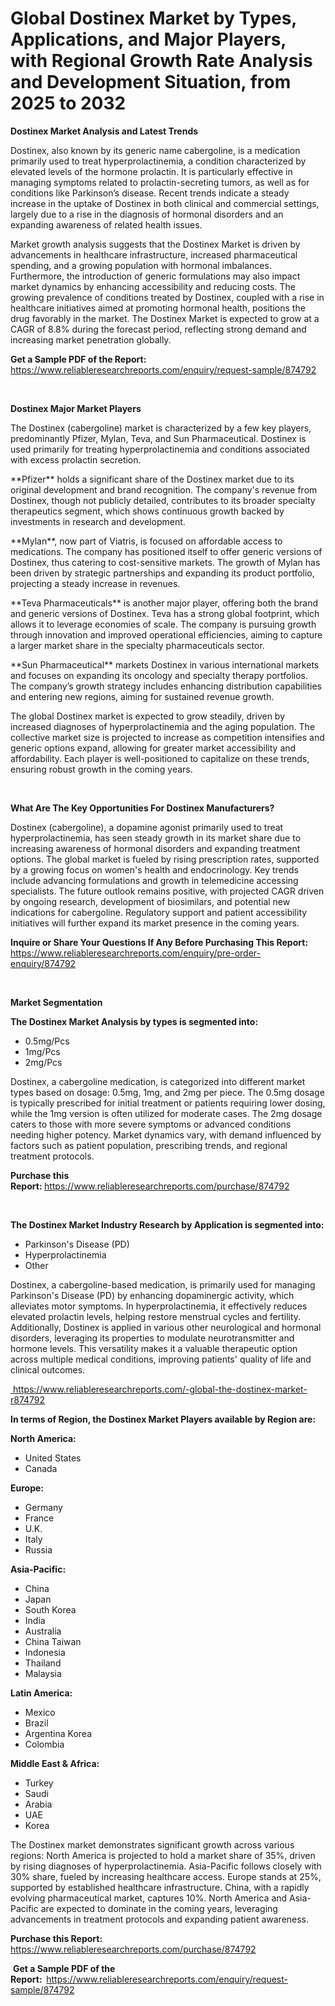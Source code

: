<p><h1>Global Dostinex Market by Types, Applications, and Major Players, with Regional Growth Rate Analysis and Development Situation, from 2025 to 2032</h1></p><p><strong>Dostinex Market Analysis and Latest Trends</strong></p>
<p><p>Dostinex, also known by its generic name cabergoline, is a medication primarily used to treat hyperprolactinemia, a condition characterized by elevated levels of the hormone prolactin. It is particularly effective in managing symptoms related to prolactin-secreting tumors, as well as for conditions like Parkinson’s disease. Recent trends indicate a steady increase in the uptake of Dostinex in both clinical and commercial settings, largely due to a rise in the diagnosis of hormonal disorders and an expanding awareness of related health issues.</p><p>Market growth analysis suggests that the Dostinex Market is driven by advancements in healthcare infrastructure, increased pharmaceutical spending, and a growing population with hormonal imbalances. Furthermore, the introduction of generic formulations may also impact market dynamics by enhancing accessibility and reducing costs. The growing prevalence of conditions treated by Dostinex, coupled with a rise in healthcare initiatives aimed at promoting hormonal health, positions the drug favorably in the market. The Dostinex Market is expected to grow at a CAGR of 8.8% during the forecast period, reflecting strong demand and increasing market penetration globally.</p></p>
<p><strong>Get a Sample PDF of the Report:&nbsp;</strong> <a href="https://www.reliableresearchreports.com/enquiry/request-sample/874792?utm_campaign=3350&utm_medium=2&utm_source=Github&utm_content=ia&utm_term=19042025&utm_id=dostinex">https://www.reliableresearchreports.com/enquiry/request-sample/874792</a></p>
<p>&nbsp;</p>
<p><strong>Dostinex Major Market Players</strong></p>
<p><p>The Dostinex (cabergoline) market is characterized by a few key players, predominantly Pfizer, Mylan, Teva, and Sun Pharmaceutical. Dostinex is used primarily for treating hyperprolactinemia and conditions associated with excess prolactin secretion.</p><p>**Pfizer** holds a significant share of the Dostinex market due to its original development and brand recognition. The company's revenue from Dostinex, though not publicly detailed, contributes to its broader specialty therapeutics segment, which shows continuous growth backed by investments in research and development.</p><p>**Mylan**, now part of Viatris, is focused on affordable access to medications. The company has positioned itself to offer generic versions of Dostinex, thus catering to cost-sensitive markets. The growth of Mylan has been driven by strategic partnerships and expanding its product portfolio, projecting a steady increase in revenues.</p><p>**Teva Pharmaceuticals** is another major player, offering both the brand and generic versions of Dostinex. Teva has a strong global footprint, which allows it to leverage economies of scale. The company is pursuing growth through innovation and improved operational efficiencies, aiming to capture a larger market share in the specialty pharmaceuticals sector.</p><p>**Sun Pharmaceutical** markets Dostinex in various international markets and focuses on expanding its oncology and specialty therapy portfolios. The company’s growth strategy includes enhancing distribution capabilities and entering new regions, aiming for sustained revenue growth.</p><p>The global Dostinex market is expected to grow steadily, driven by increased diagnoses of hyperprolactinemia and the aging population. The collective market size is projected to increase as competition intensifies and generic options expand, allowing for greater market accessibility and affordability. Each player is well-positioned to capitalize on these trends, ensuring robust growth in the coming years.</p></p>
<p>&nbsp;</p>
<p><strong>What Are The Key Opportunities For Dostinex Manufacturers?</strong></p>
<p><p>Dostinex (cabergoline), a dopamine agonist primarily used to treat hyperprolactinemia, has seen steady growth in its market share due to increasing awareness of hormonal disorders and expanding treatment options. The global market is fueled by rising prescription rates, supported by a growing focus on women's health and endocrinology. Key trends include advancing formulations and growth in telemedicine accessing specialists. The future outlook remains positive, with projected CAGR driven by ongoing research, development of biosimilars, and potential new indications for cabergoline. Regulatory support and patient accessibility initiatives will further expand its market presence in the coming years.</p></p>
<p><strong>Inquire or Share Your Questions If Any Before Purchasing This Report:</strong> <a href="https://www.reliableresearchreports.com/enquiry/pre-order-enquiry/874792?utm_campaign=3350&utm_medium=2&utm_source=Github&utm_content=ia&utm_term=19042025&utm_id=dostinex">https://www.reliableresearchreports.com/enquiry/pre-order-enquiry/874792</a></p>
<p>&nbsp;</p>
<p><strong>Market Segmentation</strong></p>
<p><strong>The Dostinex Market Analysis by types is segmented into:</strong></p>
<p><ul><li>0.5mg/Pcs</li><li>1mg/Pcs</li><li>2mg/Pcs</li></ul></p>
<p><p>Dostinex, a cabergoline medication, is categorized into different market types based on dosage: 0.5mg, 1mg, and 2mg per piece. The 0.5mg dosage is typically prescribed for initial treatment or patients requiring lower dosing, while the 1mg version is often utilized for moderate cases. The 2mg dosage caters to those with more severe symptoms or advanced conditions needing higher potency. Market dynamics vary, with demand influenced by factors such as patient population, prescribing trends, and regional treatment protocols.</p></p>
<p><strong>Purchase this Report:&nbsp;</strong><a href="https://www.reliableresearchreports.com/purchase/874792?utm_campaign=3350&utm_medium=2&utm_source=Github&utm_content=ia&utm_term=19042025&utm_id=dostinex">https://www.reliableresearchreports.com/purchase/874792</a></p>
<p>&nbsp;</p>
<p><strong>The Dostinex Market Industry Research by Application is segmented into:</strong></p>
<p><ul><li>Parkinson's Disease (PD)</li><li>Hyperprolactinemia</li><li>Other</li></ul></p>
<p><p>Dostinex, a cabergoline-based medication, is primarily used for managing Parkinson's Disease (PD) by enhancing dopaminergic activity, which alleviates motor symptoms. In hyperprolactinemia, it effectively reduces elevated prolactin levels, helping restore menstrual cycles and fertility. Additionally, Dostinex is applied in various other neurological and hormonal disorders, leveraging its properties to modulate neurotransmitter and hormone levels. This versatility makes it a valuable therapeutic option across multiple medical conditions, improving patients' quality of life and clinical outcomes.</p></p>
<p><a href="https://www.reliableresearchreports.com/-global-the-dostinex-market-r874792?utm_campaign=3350&utm_medium=2&utm_source=Github&utm_content=ia&utm_term=19042025&utm_id=dostinex">&nbsp;https://www.reliableresearchreports.com/-global-the-dostinex-market-r874792</a></p>
<p><strong>In terms of Region, the Dostinex Market Players available by Region are:</strong></p>
<p>
    <p> <strong> North America: </strong>
        <ul>
            <li>United States</li>
            <li>Canada</li>
        </ul>
        </p> 
    <p> <strong> Europe: </strong>
        <ul>
            <li>Germany</li>
            <li>France</li>
            <li>U.K.</li>
            <li>Italy</li>
            <li>Russia</li>
        </ul>
        </p> 
    <p> <strong> Asia-Pacific: </strong>
        <ul>
            <li>China</li>
            <li>Japan</li>
            <li>South Korea</li>
            <li>India</li>
            <li>Australia</li>
            <li>China Taiwan</li>
            <li>Indonesia</li>
            <li>Thailand</li>
            <li>Malaysia</li>
        </ul>
        </p> 
    <p> <strong> Latin America: </strong>
        <ul>
            <li>Mexico</li>
            <li>Brazil</li>
            <li>Argentina Korea</li>
            <li>Colombia</li>
        </ul>
        </p> 
    <p> <strong> Middle East & Africa: </strong>
        <ul>
            <li>Turkey</li>
            <li>Saudi</li>
            <li>Arabia</li>
            <li>UAE</li>
            <li>Korea</li>
        </ul>
    </p>
    </p>
<p><p>The Dostinex market demonstrates significant growth across various regions: North America is projected to hold a market share of 35%, driven by rising diagnoses of hyperprolactinemia. Asia-Pacific follows closely with 30% share, fueled by increasing healthcare access. Europe stands at 25%, supported by established healthcare infrastructure. China, with a rapidly evolving pharmaceutical market, captures 10%. North America and Asia-Pacific are expected to dominate in the coming years, leveraging advancements in treatment protocols and expanding patient awareness.</p></p>
<p><strong>Purchase this Report: </strong><a href="https://www.reliableresearchreports.com/purchase/874792?utm_campaign=3350&utm_medium=2&utm_source=Github&utm_content=ia&utm_term=19042025&utm_id=dostinex">https://www.reliableresearchreports.com/purchase/874792</a></p>
<p>&nbsp;<strong>Get a Sample PDF of the Report:&nbsp;&nbsp;</strong><a href="https://www.reliableresearchreports.com/enquiry/request-sample/874792?utm_campaign=3350&utm_medium=2&utm_source=Github&utm_content=ia&utm_term=19042025&utm_id=dostinex">https://www.reliableresearchreports.com/enquiry/request-sample/874792</a></p>
<p><strong></strong></p>
<p><p></p><p></p><p></p></p>